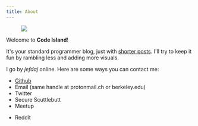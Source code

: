 ```yaml
---
title: About
---
```


<img src="/about/boat.svg" style="margin-left: 40px"></img>

Welcome to <b>Code Island</b>!

It's your standard programmer blog, just with [shorter posts][zettel-posts].
I'll try to keep it fun by rambling less and adding more visuals.

I go by *jefdaj* online. Here are some ways you can contact me:

- [Github](https://github.com/jefdaj)
- Email (same handle at protonmail.ch or berkeley.edu)
- Twitter
- Secure Scuttlebutt
- Meetup
* Reddit

<!-- TODO gpg? bitmessage? -->

[zettel-posts]: /posts/2021/03/03/how-to-use-this-blog/index.html
